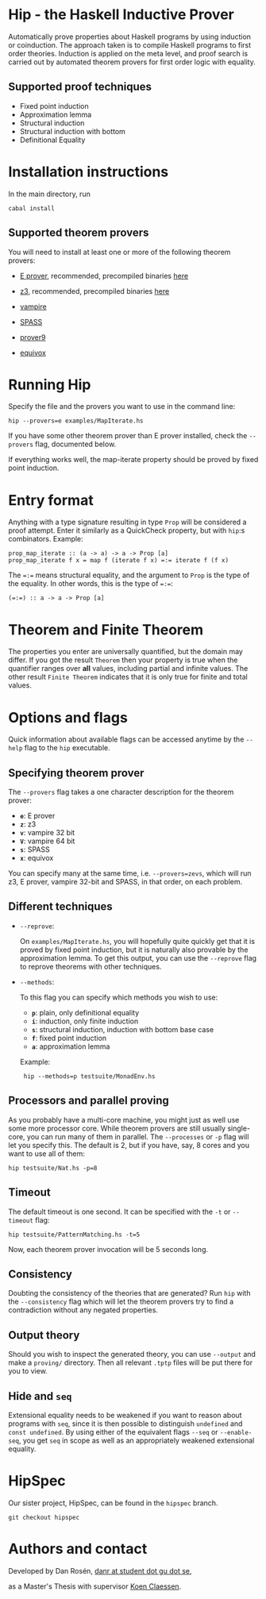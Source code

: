 Hip - the Haskell Inductive Prover
==================================

Automatically prove properties about Haskell programs by using
induction or coinduction. The approach taken is to compile Haskell
programs to first order theories. Induction is applied on the meta
level, and proof search is carried out by automated theorem provers
for first order logic with equality.

Supported proof techniques
--------------------------

 * Fixed point induction
 * Approximation lemma
 * Structural induction
 * Structural induction with bottom
 * Definitional Equality

Installation instructions
=========================

In the main directory, run

    cabal install

Supported theorem provers
-------------------------

You will need to install at least one or more of the following theorem provers:

  * [E
    prover](http://www4.informatik.tu-muenchen.de/~schulz/E/E.html),
    recommended, precompiled binaries [here](http://www4.informatik.tu-muenchen.de/~schulz/E/Download.html)

  * [z3](http://research.microsoft.com/en-us/um/redmond/projects/z3/),
    recommended, precompiled binaries [here](http://research.microsoft.com/en-us/um/redmond/projects/z3/download.html)

  * [vampire](http://www.vprover.org/)

  * [SPASS](http://www.spass-prover.org/)

  * [prover9](http://www.cs.unm.edu/~mccune/prover9/)

  * [equivox](https://github.com/nick8325/equinox)

Running Hip
===========

Specify the file and the provers you want to use in the command line:

    hip --provers=e examples/MapIterate.hs

If you have some other theorem prover than E prover installed, check
the `--provers` flag, documented below.

If everything works well, the map-iterate property should be proved by
fixed point induction.

Entry format
============

Anything with a type signature resulting in type `Prop` will be
considered a proof attempt. Enter it similarly as a QuickCheck
property, but with `hip`:s combinators. Example:

    prop_map_iterate :: (a -> a) -> a -> Prop [a]
    prop_map_iterate f x = map f (iterate f x) =:= iterate f (f x)

The `=:=` means structural equality, and the argument to `Prop` is the
type of the equality. In other words, this is the type of `=:=`:

    (=:=) :: a -> a -> Prop [a]

Theorem and Finite Theorem
==========================

The properties you enter are universally quantified, but the domain may
differ. If you got the result `Theorem` then your property is true
when the quantifier ranges over **all** values, including partial and
infinite values. The other result `Finite Theorem` indicates that it
is only true for finite and total values.

Options and flags
=================

Quick information about available flags can be accessed anytime by the
`--help` flag to the `hip` executable.

Specifying theorem prover
-------------------------

The `--provers` flag takes a one character description for the theorem
prover:

   * **`e`**: E prover
   * **`z`**: z3
   * **`v`**: vampire 32 bit
   * **`V`**: vampire 64 bit
   * **`s`**: SPASS
   * **`x`**: equivox

You can specify many at the same time, i.e. `--provers=zevs`, which
will run z3, E prover, vampire 32-bit and SPASS, in that order, on
each problem.

Different techniques
--------------------

  * `--reprove`:

    On `examples/MapIterate.hs`, you will hopefully quite quickly get that it is
    proved by fixed point induction, but it is naturally also provable by
    the approximation lemma. To get this output, you can use the
    `--reprove` flag to reprove theorems with other techniques.

  * `--methods`:

    To this flag you can specify which methods you wish to use:

     * **`p`**: plain, only definitional equality
     * **`i`**: induction, only finite induction
     * **`s`**: structural induction, induction with bottom base case
     * **`f`**: fixed point induction
     * **`a`**: approximation lemma

    Example:

         hip --methods=p testsuite/MonadEnv.hs

Processors and parallel proving
-------------------------------

As you probably have a multi-core machine, you might just as well use
some more processor core. While theorem provers are still usually
single-core, you can run many of them in parallel. The `--processes`
or `-p` flag will let you specify this. The default is 2, but if you
have, say, 8 cores and you want to use all of them:

    hip testsuite/Nat.hs -p=8

Timeout
-------

The default timeout is one second. It can be specified with the `-t`
or `--timeout` flag:

    hip testsuite/PatternMatching.hs -t=5

Now, each theorem prover invocation will be 5 seconds long.

Consistency
-----------

Doubting the consistency of the theories that are generated? Run `hip`
with the `--consistency` flag which will let the theorem provers try
to find a contradiction without any negated properties.

Output theory
-------------

Should you wish to inspect the generated theory, you can use
`--output` and make a `proving/` directory. Then all relevant `.tptp`
files will be put there for you to view.

Hide and `seq`
--------------

Extensional equality needs to be weakened if you want to reason about
programs with `seq`, since it is then possible to distinguish
`undefined` and `const undefined`. By using either of the equivalent
flags `--seq` or `--enable-seq`, you get `seq` in scope as well as an
appropriately weakened extensional equality.

HipSpec
=======

Our sister project, HipSpec, can be found in the `hipspec` branch.

    git checkout hipspec

Authors and contact
===================

Developed by Dan Rosén, [danr at student dot gu dot se](mailto:danr-student-gu-se),

as a Master's Thesis with supervisor [Koen Claessen](http://www.cse.chalmers.se/~koen/).

